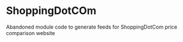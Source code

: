 ShoppingDotCOm
==============

Abandoned module code to generate feeds for ShoppingDotCom price comparison website
